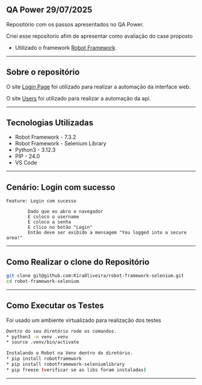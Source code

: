 ## QA Power 29/07/2025

Repositório com os passos apresentados no QA Power.

Criei esse reposítorio afim de apresentar como avaliação do case proposto

* Utilizado o framework [Robot Framework](https://robotframework.org/).

---

## Sobre o repositório

O site [Login Page](https://the-internet.herokuapp.com/login) foi utilizado para realizar a automação da interface web.

O site [Users](https://jsonplaceholder.typicode.com/users) foi utilizado para realizar a automação da api.

---

## Tecnologias Utilizadas

- Robot Framework - 7.3.2
- Robot Framework - Selenium Library
- Python3 - 3.12.3
- PIP - 24.0
- VS Code

---

## Cenário: Login com sucesso

```
Feature: Login com sucesso

        Dado que eu abro o navegador
        E coloco o username
        E coloco a senha
        E clico no botão "Login"
        Então deve ser exibido a mensagem "You logged into a secure area!"

```

---

## Como Realizar o clone do Repositório

```bash
git clone git@github.com:KiraOliveira/robot-framework-selenium.git
cd robot-framework-selenium
```

---

## Como Executar os Testes

Foi usado um ambiente virtualizado para realização dos testes

```bash
Dentro do seu diretório rode os comandos.
* python3 -m venv .venv
* source .venv/bin/activate

Instalando o Robot na Venv dentro do diretório.
* pip install robotframework
* pip install robotframework-seleniumlibrary
* pip freeze (verificar se as libs foram instaladas)
```

---


